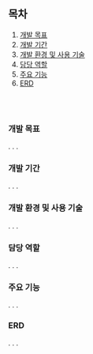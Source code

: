 ## 목차
1. [개발 목표](https://github.com/han-tomas/crowd-funding-project?tab=readme-ov-file#%EA%B0%9C%EB%B0%9C-%EB%AA%A9%ED%91%9C)
2. [개발 기간]()
3. [개발 환경 및 사용 기술]()
4. [담당 역할]()
5. [주요 기능]()
6. [ERD]()

<br>
<br>

### 개발 목표
.
.
.

### 개발 기간
.
.
.


### 개발 환경 및 사용 기술
.
.
.


### 담당 역할
.
.
.

### 주요 기능
.
.
.

### ERD

.
.
.
